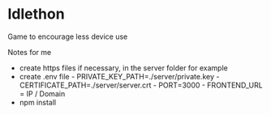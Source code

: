 # Idlethon
Game to encourage less device use

Notes for me
- create https files if necessary, in the server folder for example
- create .env file
		- PRIVATE_KEY_PATH=./server/private.key
		- CERTIFICATE_PATH=./server/server.crt
		- PORT=3000
		- FRONTEND_URL = IP / Domain 
- npm install
